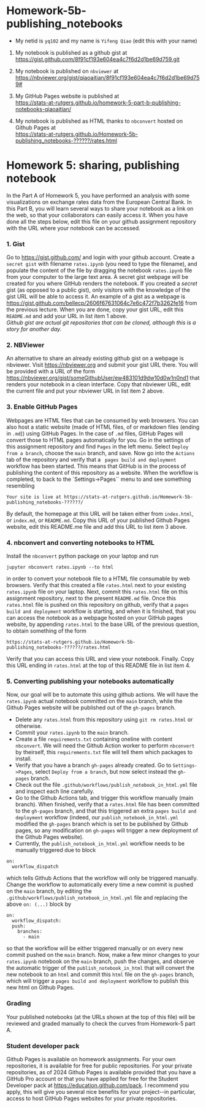# Homework-5b-publishing_notebooks

- My netid is ``yq102`` and my name is ``Yifeng Qiao`` (edit this with your name)


1. My notebook is published as a github gist at    
https://gist.github.com/8f91cf193e604ea4c7f6d2d1be69d759.git

2. My notebook is published on ``nbviewer`` at      
https://nbviewer.org/gist/qiaoaitian/8f91cf193e604ea4c7f6d2d1be69d759#

3. My GitHub Pages website is published at    
https://stats-at-rutgers.github.io/homework-5-part-b-publishing-notebooks-qiaoaitian/

4. My notebook is published as HTML thanks to ``nbconvert`` hosted on Github Pages at     
https://stats-at-rutgers.github.io/Homework-5b-publishing_notebooks-??????/rates.html

# Homework 5: sharing, publishing notebook

In the Part A of Homework 5, you have performed an analysis with some visualizations on exchange rates data from the European Central Bank.
In this Part B, you will learn several ways to share your notebook as a link on the web, so that your collaborators can easily access it.
When you have done all the steps below, edit this file on your github assignment repository with the URL where your notebook can be accessed.


### 1. Gist

Go to <https://gist.github.com/> and login with your github account. Create a ``secret gist`` with filename ``rates.ipynb`` (you need to type the filename), and populate the content of the file by dragging the notebook ``rates.ipynb`` file from your computer to the large text area. A secret gist webpage will be created for you where GitHub renders the notebook. If you created a _secret_ gist (as opposed to a public gist), only visitors with the knowledge of the gist URL will be able to access it. An example of a gist as a webpage is <https://gist.github.com/bellecp/2606f67631064c7e6c472f7b3262fe16> from the previous lecture. When you are done, copy your gist URL, edit this ``README.md`` and add your URL in list item 1 above.        
_Github gist are actual git repositories that can be cloned, although this is a story for another day._

### 2. NBViewer

An alternative to share an already existing github gist on a webpage is nbviewer. Visit <https://nbviewer.org> and submit your gist URL there. You will be provided with a URL of the form <https://nbviewer.org/gist/someGithubUser/ew483101d9dw10d0w1n0nd1> that renders your notebook in a clean interface. Copy that nbviewer URL, edit the current file and put your nbviewer URL in list item 2 above.

### 3. Enable GitHub Pages

Webpages are HTML files that can be consumed by web browsers. You can also host a static website (made of HTML files, of or markdown files (ending in ``.md``)) using GitHub Pages. In the case of ``.md`` files, GitHub Pages will convert those to HTML pages automatically for you.
Go in the settings of this assignment repository and find ``Pages`` in the left menu. Select ``Deploy from a branch``, choose the ``main`` branch, and save.
Now go into the ``Actions`` tab of the repository and verify that a `` pages build and deployment`` workflow has been started. This means that GitHub is in the process
of publishing the content of this repository as a website. When the workflow is completed, to back to the `Settings->Pages`` menu to and see something resembling
```
Your site is live at https://stats-at-rutgers.github.io/Homework-5b-publishing_notebooks-??????/
```
By default, the homepage at this URL will be taken either from ``index.html``, or ``index.md``, or ``README.md``.
Copy this URL of your published Github Pages website, edit this README.me file and add this URL to list item 3 above.


### 4. nbconvert and converting notebooks to HTML

Install the ``nbconvert`` python package on your laptop and run
```
jupyter nbconvert rates.ipynb --to html
```
in order to convert your notebook file to a HTML file consumable by web browsers. Verify that this created a file ``rates.html`` next to your existing ``rates.ipynb`` file on your laptop.  Next, commit this ``rates.html`` file on this assignment repository, next to the present ``README.md`` file. Once this ``rates.html`` file is pushed on this repository on github, verify that a ``pages build and deployment`` workflow is starting, and when it is finished, that you can access the notebook as a webpage hosted on your GitHub pages website, by appending ``rates.html`` to the base URL of the previous question, to obtain something of the form
```
https://stats-at-rutgers.github.io/Homework-5b-publishing_notebooks-??????/rates.html
```
Verify that you can access this URL and view your notebook. Finally. Copy this URL ending in ``rates.html`` at the top of this README file in list item 4.

### 5. Converting publishing your notebooks automatically

Now, our goal will be to automate this using github actions. We will have the ``rates.ipynb`` actual notebook committed on the ``main`` branch,
while the Github Pages website will be published out of the ``gh-pages`` branch.

- Delete any ``rates.html`` from this repository using ``git rm rates.html`` or otherwise.
- Commit your ``rates.ipynb`` to the ``main`` branch.
- Create a file ``requirements.txt`` containing oneline with content ``nbconvert``. We will need the Github Action worker to perform ``nbconvert`` by theirself, this ``requirements.txt`` file will tell them which packages to install.
- Verify that you have a branch ``gh-pages`` already created. Go to ``Settings->Pages``, select ``Deploy from a branch``, but now select instead the ``gh-pages`` branch.
- Check out the file ``.github/workflows/publish_notebook_in_html.yml`` file and inspect each line carefully. 
- Go to the Github Actions tab, and trigger this workflow manually (main branch). When finished, verify that a ``rates.html`` file has been committed to the ``gh-pages`` branch, and that this triggered an extra ``pages build and deployment`` workflow (indeed, our ``publish_notebook_in_html.yml`` modified the ``gh-pages`` branch which is set to be published by Github pages, so any modification on ``gh-pages`` will trigger a new deployment of the Github Pages website).
- Currently, the ``publish_notebook_in_html.yml`` workflow needs to be manually triggered due to block
```
on:
  workflow_dispatch
```
which tells Github Actions that the workflow will only be triggered manually. Change the workflow to automatically every time a new commit is pushed on the ``main`` branch, by editing the ``.github/workflows/publish_notebook_in_html.yml`` file and replacing the above ``on: (...)`` block by
```
on:
  workflow_dispatch:
  push:
    branches:
      - main
```
so that the workflow will be either triggered manually or on every new commit pushed on the ``main`` branch.
Now, make a few minor changes to your ``rates.ipynb`` notebook on the ``main`` branch, push the changes, and observe the automatic trigger of the
``publish_notebook_in_html`` that will convert the new notebook to an ``html`` and commit this ``html`` file on the ``gh-pages`` branch, which will
trigger a ``pages build and deployment`` workflow to publish this new html on Github Pages.


### Grading

Your published notebooks (at the URLs shown at the top of this file) will be reviewed and graded manually to check the curves from Homework-5 part A.


### Student developer pack

Github Pages is available on homework assignments. For your own repositories, it is available for free for public repositories.
For your private repositories, as of 2024 Github Pages is available provided that you have a GitHub Pro account or that you have
applied for free for the Student Developer pack at <https://education.github.com/pack>. I recommend you apply, this will give
you several nice benefits for your project--in particular, access to host GitHub Pages websites for your private repositories.


